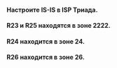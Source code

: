 #### Настроите IS-IS в ISP Триада.
#### R23 и R25 находятся в зоне 2222.
#### R24 находится в зоне 24.
#### R26 находится в зоне 26.
